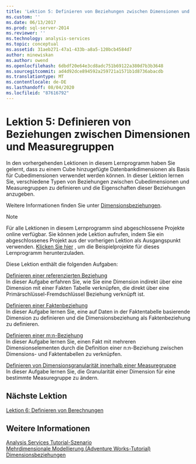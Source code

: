 ```yaml
---
title: 'Lektion 5: Definieren von Beziehungen zwischen Dimensionen und Measure-Gruppen | Microsoft-Dokumentation'
ms.custom: ''
ms.date: 06/13/2017
ms.prod: sql-server-2014
ms.reviewer: ''
ms.technology: analysis-services
ms.topic: conceptual
ms.assetid: 31aeb271-47a1-433b-a8a5-120bcb4584d7
author: minewiskan
ms.author: owend
ms.openlocfilehash: 6dbdf20e64e3cd8adc751b69122a380d7b3b3648
ms.sourcegitcommit: ad4d92dce894592a259721a1571b1d8736abacdb
ms.translationtype: MT
ms.contentlocale: de-DE
ms.lasthandoff: 08/04/2020
ms.locfileid: "87616792"
---
```

# <a name="lesson-5-defining-relationships-between-dimensions-and-measure-groups"></a>Lektion 5: Definieren von Beziehungen zwischen Dimensionen und Measuregruppen
  In den vorhergehenden Lektionen in diesem Lernprogramm haben Sie gelernt, dass zu einem Cube hinzugefügte Datenbankdimensionen als Basis für Cubedimensionen verwendet werden können. In dieser Lektion lernen Sie, verschiedene Typen von Beziehungen zwischen Cubedimensionen und Measuregruppen zu definieren und die Eigenschaften dieser Beziehungen anzugeben.  
  
 Weitere Informationen finden Sie unter [Dimensionsbeziehungen](multidimensional-models-olap-logical-cube-objects/dimension-relationships.md).  
  
> [!NOTE]  
>  Für alle Lektionen in diesem Lernprogramm sind abgeschlossene Projekte online verfügbar. Sie können jede Lektion aufrufen, indem Sie ein abgeschlossenes Projekt aus der vorherigen Lektion als Ausgangspunkt verwenden. [Klicken Sie hier](https://go.microsoft.com/fwlink/?LinkID=221866) , um die Beispielprojekte für dieses Lernprogramm herunterzuladen.  
  
 Diese Lektion enthält die folgenden Aufgaben:  
  
 [Definieren einer referenzierten Beziehung](lesson-5-1-defining-a-referenced-relationship.md)  
 In dieser Aufgabe erfahren Sie, wie Sie eine Dimension indirekt über eine Dimension mit einer Fakten Tabelle verknüpfen, die direkt über eine Primärschlüssel-Fremdschlüssel Beziehung verknüpft ist.  
  
 [Definieren einer Faktenbeziehung](lesson-5-2-defining-a-fact-relationship.md)  
 In dieser Aufgabe lernen Sie, eine auf Daten in der Faktentabelle basierende Dimension zu definieren und die Dimensionsbeziehung als Faktenbeziehung zu definieren.  
  
 [Definieren einer m:n-Beziehung](lesson-5-3-defining-a-many-to-many-relationship.md)  
 In dieser Aufgabe lernen Sie, einen Fakt mit mehreren Dimensionselementen durch die Definition einer n:n-Beziehung zwischen Dimensions- und Faktentabellen zu verknüpfen.  
  
 [Definieren von Dimensionsgranularität innerhalb einer Measuregruppe](lesson-5-4-defining-dimension-granularity-within-a-measure-group.md)  
 In dieser Aufgabe lernen Sie, die Granularität einer Dimension für eine bestimmte Measuregruppe zu ändern.  
  
## <a name="next-lesson"></a>Nächste Lektion  
 [Lektion 6: Definieren von Berechnungen](lesson-6-defining-calculations.md)  
  
## <a name="see-also"></a>Weitere Informationen  
 [Analysis Services Tutorial-Szenario](analysis-services-tutorial-scenario.md)   
 [Mehrdimensionale Modellierung &#40;Adventure Works-Tutorial&#41;](multidimensional-modeling-adventure-works-tutorial.md)   
 [Dimensionsbeziehungen](multidimensional-models-olap-logical-cube-objects/dimension-relationships.md)  
  
  
